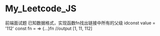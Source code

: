 # My_Leetcode_JS
前端面试题
已知数据格式，实现函数fn找出链接中所有的父级 idconst value = '112'
const fn = <value> => {...}fn<value>   //output [1, 11, 112]
